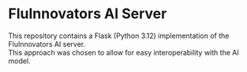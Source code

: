 # FluInnovators AI Server

This repository contains a Flask (Python 3.12) implementation of the FluInnovators AI server.  
This approach was chosen to allow for easy interoperability with the AI model.
